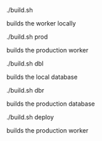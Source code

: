 ./build.sh

builds the worker locally

./build.sh prod

builds the production worker

./build.sh dbl

builds the local database

./build.sh dbr

builds the production database

./build.sh deploy

builds the production worker


